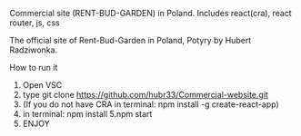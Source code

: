 Commercial site (RENT-BUD-GARDEN) in Poland. Includes react(cra), react router, js, css

The official site of Rent-Bud-Garden in Poland, Potyry by Hubert Radziwonka.

How to run it

1. Open VSC
2. type git clone https://github.com/hubr33/Commercial-website.git
3. (If you do not have CRA in terminal: npm install -g create-react-app)
4. in terminal: npm install
5.npm start
6. ENJOY
